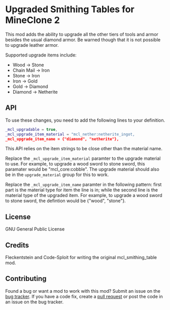 # Upgraded Smithing Tables for MineClone 2
This mod adds the ability to upgrade all the other tiers of tools and armor besides the usual diamond armor. Be warned though that it is not possible to upgrade leather armor. 

Supported upgrade items include:
* Wood -> Stone
* Chain Mail -> Iron
* Stone -> Iron
* Iron -> Gold
* Gold -> Diamond
* Diamond -> Netherite

## API
To use these changes, you need to add the following lines to your definition.
```lua
_mcl_upgradable = true,
_mcl_upgrade_item_material = "mcl_nether:netherite_ingot,
_mcl_upgrade_item_name = {"diamond", "netherite"},
```
This API relies on the item strings to be close other than the material name.

Replace the `_mcl_upgrade_item_material` paramter to the upgrade material to use. For example, to upgrade a wood sword to stone sword, this paramater would be "mcl_core:cobble". The upgrade material should also be in the `upgrade_material` group for this to work.

Replace the `_mcl_upgrade_item_name` paramter in the following pattern: first part is the material type for item the line is in; while the second line is the material type of the upgraded item. For example, to upgrade a wood sword to stone sword, the defintion would be {"wood", "stone"}.

## License
GNU General Public License

## Credits
Fleckentstein and Code-Sploit for writing the original mcl_smithing_table mod.

## Contributing
Found a bug or want a mod to work with this mod? Submit an issue on the [bug tracker](https://codeberg.org/PrairieWind/mcl_upgraded_smithing_table/issues). If you have a code fix, create a [pull request](https://codeberg.org/PrairieWind/mcl_upgraded_smithing_table/pulls) or post the code in an issue on the bug tracker.